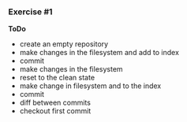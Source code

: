 ### Exercise #1
**ToDo**
* create an empty repository
* make changes in the filesystem and add to index
* commit
* make changes in the filesystem
* reset to the clean state
* make change in filesystem and to the index
* commit
* diff between commits
* checkout first commit
